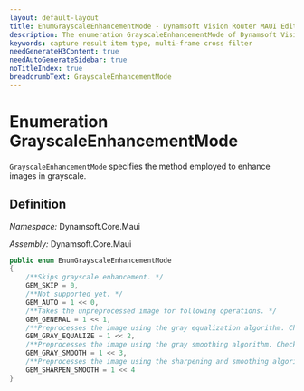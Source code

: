 ```yaml
---
layout: default-layout
title: EnumGrayscaleEnhancementMode - Dynamsoft Vision Router MAUI Edition
description: The enumeration GrayscaleEnhancementMode of Dynamsoft Vision Router specifies the method employed to enhance images in grayscale.
keywords: capture result item type, multi-frame cross filter
needGenerateH3Content: true
needAutoGenerateSidebar: true
noTitleIndex: true
breadcrumbText: GrayscaleEnhancementMode
---
```


# Enumeration GrayscaleEnhancementMode

`GrayscaleEnhancementMode` specifies the method employed to enhance images in grayscale.

## Definition

*Namespace:* Dynamsoft.Core.Maui

*Assembly:* Dynamsoft.Core.Maui

```csharp
public enum EnumGrayscaleEnhancementMode
{
    /**Skips grayscale enhancement. */
    GEM_SKIP = 0,
    /**Not supported yet. */
    GEM_AUTO = 1 << 0,
    /**Takes the unpreprocessed image for following operations. */
    GEM_GENERAL = 1 << 1,
    /**Preprocesses the image using the gray equalization algorithm. Check @ref IPM for available argument settings. */
    GEM_GRAY_EQUALIZE = 1 << 2,
    /**Preprocesses the image using the gray smoothing algorithm. Check @ref IPM for available argument settings. */
    GEM_GRAY_SMOOTH = 1 << 3,
    /**Preprocesses the image using the sharpening and smoothing algorithm. Check @ref IPM for available argument settings. */
    GEM_SHARPEN_SMOOTH = 1 << 4
}
```
